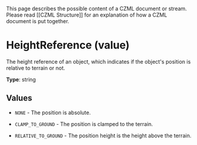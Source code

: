This page describes the possible content of a CZML document or stream. Please read [[CZML Structure]] for an explanation of how a CZML document is put together.

# HeightReference (value)

The height reference of an object, which indicates if the object's position is relative to terrain or not.

**Type**: string

## Values

* `NONE` - The position is absolute.

* `CLAMP_TO_GROUND` - The position is clamped to the terrain.

* `RELATIVE_TO_GROUND` - The position height is the height above the terrain.

